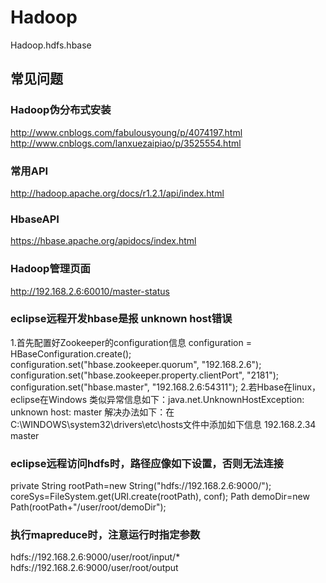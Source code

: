 # Hadoop
Hadoop.hdfs.hbase
## 常见问题
### Hadoop伪分布式安装
http://www.cnblogs.com/fabulousyoung/p/4074197.html
http://www.cnblogs.com/lanxuezaipiao/p/3525554.html
### 常用API
http://hadoop.apache.org/docs/r1.2.1/api/index.html
### HbaseAPI
https://hbase.apache.org/apidocs/index.html
### Hadoop管理页面
http://192.168.2.6:60010/master-status
### eclipse远程开发hbase是报 unknown host错误
1.首先配置好Zookeeper的configuration信息
configuration = HBaseConfiguration.create();  
configuration.set("hbase.zookeeper.quorum", "192.168.2.6");
configuration.set("hbase.zookeeper.property.clientPort", "2181"); 
configuration.set("hbase.master", "192.168.2.6:54311"); 
2.若Hbase在linux，eclipse在Windows
类似异常信息如下：java.net.UnknownHostException: unknown host: master
解决办法如下：在C:\WINDOWS\system32\drivers\etc\hosts文件中添加如下信息
192.168.2.34 master
### eclipse远程访问hdfs时，路径应像如下设置，否则无法连接
private String rootPath=new String("hdfs://192.168.2.6:9000/");
coreSys=FileSystem.get(URI.create(rootPath), conf);
Path demoDir=new Path(rootPath+"/user/root/demoDir");
### 执行mapreduce时，注意运行时指定参数
hdfs://192.168.2.6:9000/user/root/input/* hdfs://192.168.2.6:9000/user/root/output
